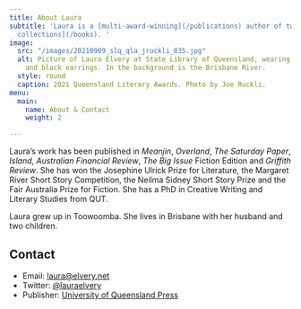 ```yaml
---
title: About Laura
subtitle: 'Laura is a [multi-award-winning](/publications) author of two [short story
  collections](/books). '
image:
  src: "/images/20210909_slq_qla_jruckli_035.jpg"
  alt: Picture of Laura Elvery at State Library of Queensland, wearing a pink dress
    and black earrings. In the background is the Brisbane River.
  style: round
  caption: 2021 Queensland Literary Awards. Photo by Joe Ruckli.
menu:
  main:
    name: About & Contact
    weight: 2

---
```

Laura’s work has been published in _Meanjin_, _Overland_, _The Saturday Paper_, _Island_, _Australian Financial Review_, _The Big Issue_ Fiction Edition and _Griffith Review_. She has won the Josephine Ulrick Prize for Literature, the Margaret River Short Story Competition, the Neilma Sidney Short Story Prize and the Fair Australia Prize for Fiction. She has a PhD in Creative Writing and Literary Studies from QUT.

Laura grew up in Toowoomba. She lives in Brisbane with her husband and two children.

## Contact

* Email: [laura@elvery.net](mailto:laura@elvery.net)
* Twitter: [@lauraelvery](https://twitter.com/lauraelvery)
* Publisher: [University of Queensland Press](https://www.uqp.uq.edu.au/contactus.aspx)